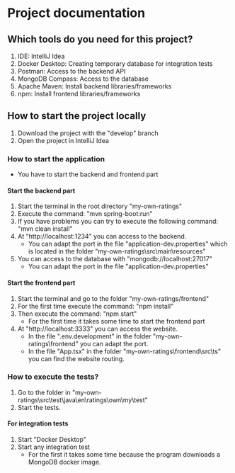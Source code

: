 # Project documentation

## Which tools do you need for this project?

1. IDE: IntelliJ Idea
2. Docker Desktop: Creating temporary database for integration tests
3. Postman: Access to the backend API
4. MongoDB Compass: Access to the database
5. Apache Maven: Install backend libraries/frameworks
6. npm: Install frontend libraries/frameworks

## How to start the project locally

1. Download the project with the "develop" branch
2. Open the project in IntelliJ Idea

### How to start the application

- You have to start the backend and frontend part

#### Start the backend part

1. Start the terminal in the root directory "my-own-ratings"
2. Execute the command: "mvn spring-boot:run"
3. If you have problems you can try to execute the following command: "mvn clean install"
4. At "http://localhost:1234" you can access to the backend.
   - You can adapt the port in the file "application-dev.properties" which is located in the folder 
   "my-own-ratings\src\main\resources"
5. You can access to the database with "mongodb://localhost:27017"
   - You can adapt the port in the file "application-dev.properties"

#### Start the frontend part

1. Start the terminal and go to the folder "my-own-ratings/frontend"
2. For the first time execute the command: "npm install"
3. Then execute the command: "npm start"
   - For the first time it takes some time to start the frontend part
4. At "http://localhost:3333" you can access the website.
   - In the file ".env.development" in the folder "my-own-ratings\frontend" you can adapt the port.
   - In the file "App.tsx" in the folder "my-own-ratings\frontend\src\ts" you can find the website routing.

### How to execute the tests?

1. Go to the folder in "my-own-ratings\src\test\java\en\ratings\own\my\test"
2. Start the tests.

#### For integration tests

1. Start "Docker Desktop"
2. Start any integration test
   - For the first it takes some time because the program downloads a MongoDB docker image.
